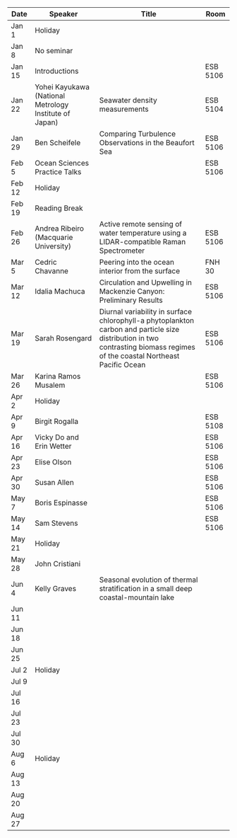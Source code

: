 Date    |   Speaker                                                 |   Title                                                                                                                                                                       |   Room
--------|-----------------------------------------------------------|-------------------------------------------------------------------------------------------------------------------------------------------------------------------------------|------------
Jan 1   |   Holiday                                                 |                                                                                                                                                                               |
Jan 8   |   No seminar                                              |                                                                                                                                                                               |
Jan 15  |   Introductions                                           |                                                                                                                                                                               |   ESB 5106
Jan 22  |   Yohei Kayukawa (National Metrology Institute of Japan)  |   Seawater density measurements                                                                                                                                               |   ESB 5104
Jan 29  |   Ben Scheifele                                           |   Comparing Turbulence Observations in the Beaufort Sea                                                                                                                       |   ESB 5106
Feb 5   |   Ocean Sciences Practice Talks                           |                                                                                                                                                                               |   ESB 5106
Feb 12  |   Holiday                                                 |                                                                                                                                                                               |
Feb 19  |   Reading Break                                           |                                                                                                                                                                               |
Feb 26  |   Andrea Ribeiro (Macquarie University)                   |   Active remote sensing of water temperature using a LIDAR-compatible Raman Spectrometer                                                                                      |   ESB 5106
Mar 5   |   Cedric Chavanne                                         |   Peering into the ocean interior from the surface                                                                                                                            |   FNH 30
Mar 12  |   Idalia Machuca                                          |   Circulation and Upwelling in Mackenzie Canyon: Preliminary Results                                                                                                          |   ESB 5106
Mar 19  |   Sarah Rosengard                                         |   Diurnal variability in surface chlorophyll-a phytoplankton carbon and particle size distribution in two contrasting biomass regimes of the coastal Northeast Pacific Ocean  |   ESB 5106
Mar 26  |   Karina Ramos Musalem                                    |                                                                                                                                                                               |   ESB 5106
Apr 2   |   Holiday                                                 |                                                                                                                                                                               |
Apr 9   |   Birgit Rogalla                                          |                                                                                                                                                                               |   ESB 5108
Apr 16  |   Vicky Do and Erin Wetter                                |                                                                                                                                                                               |   ESB 5106
Apr 23  |   Elise Olson                                             |                                                                                                                                                                               |   ESB 5106
Apr 30  |   Susan Allen                                             |                                                                                                                                                                               |   ESB 5106
May 7   |   Boris Espinasse                                         |                                                                                                                                                                               |   ESB 5106
May 14  |   Sam Stevens                                             |                                                                                                                                                                               |   ESB 5106
May 21  |   Holiday                                                 |                                                                                                                                                                               |
May 28  |   John Cristiani                                          |                                                                                                                                                                               |
Jun 4   |   Kelly Graves                                            |   Seasonal evolution of thermal stratification in a small deep coastal-mountain lake                                                                                          |
Jun 11  |                                                           |                                                                                                                                                                               |
Jun 18  |                                                           |                                                                                                                                                                               |
Jun 25  |                                                           |                                                                                                                                                                               |
Jul 2   |   Holiday                                                 |                                                                                                                                                                               |
Jul 9   |                                                           |                                                                                                                                                                               |
Jul 16  |                                                           |                                                                                                                                                                               |
Jul 23  |                                                           |                                                                                                                                                                               |
Jul 30  |                                                           |                                                                                                                                                                               |
Aug 6   |   Holiday                                                 |                                                                                                                                                                               |
Aug 13  |                                                           |                                                                                                                                                                               |
Aug 20  |                                                           |                                                                                                                                                                               |
Aug 27  |                                                           |                                                                                                                                                                               |
